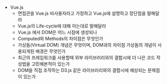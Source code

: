 - Vue.js
  - 면접관을 Vue.js 비사용자라고 가정하고 Vue.js에 설명하고 장단점을 말해달라
  - Vue.js의 Life-cycle에 대해 아는대로 말해달라
  - Vue.js 에서 DOM은 어느 시점에 생성되나
  - Computed와 Methods의 차이점은 무엇인가
  - 가상돔(Virtual DOM) 개념은 무엇이며, DOM과의 차이점 가상돔의 개념이 사용되게된 배경은 무엇인가
  - 최근의 프레임워크를 사용할때 외부 라이브러리와의 결합시에 더 나은 코드 작성법을 고민해본적이 있는가
  - DOM을 직접 조작하는 D3.js 같은 라이브러리와의 결합시에 예상되는 문제점이 있는가